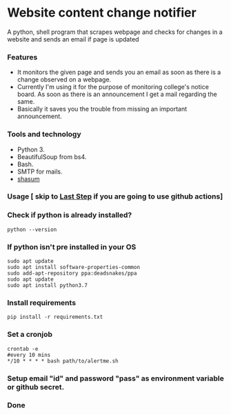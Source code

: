 # Website content change notifier
A python, shell program that scrapes webpage and checks for changes in a website and sends an email if page is updated

### Features

- It monitors the given page and sends you an email as soon as there is a change observed on a webpage.
- Currently I'm using it for the purpose of monitoring college's notice board. As soon as there is an announcement I get a mail regarding the same. 
- Basically it saves you the trouble from missing an important announcement.


### Tools and technology
* Python 3.
* BeautifulSoup from bs4.
* Bash.
* SMTP for mails.
* [shasum](http://manpages.ubuntu.com/manpages/trusty/man1/shasum.1.html)

### Usage [ skip to [Last Step](https://github.com/abhayruparel/website-change-notifier#set-a-cronjob) if you  are going to use github actions]

### Check if python is already installed?
```
python --version
```
### If python isn't pre installed in your OS
```
sudo apt update
sudo apt install software-properties-common
sudo add-apt-repository ppa:deadsnakes/ppa
sudo apt update
sudo apt install python3.7
```
### Install requirements
```
pip install -r requirements.txt
```
### Set a cronjob 
```
crontab -e
#every 10 mins
*/10 * * * * bash path/to/alertme.sh
```
### Setup email "id" and password "pass" as environment variable or github secret.
### Done

